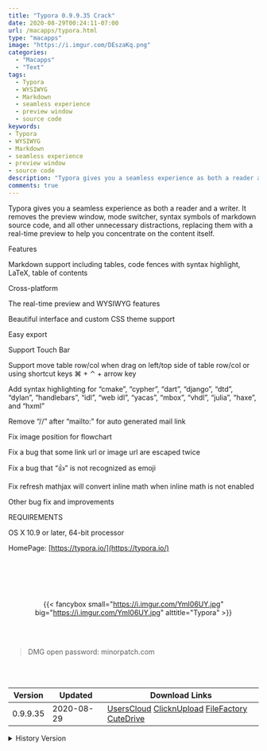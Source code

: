 ```yaml
---
title: "Typora 0.9.9.35 Crack"
date: 2020-08-29T00:24:11-07:00
url: /macapps/typora.html
type: "macapps"
image: "https://i.imgur.com/DEszaKq.png"
categories:
  - "Macapps"
  - "Text"
tags:
  - Typora
  - WYSIWYG
  - Markdown
  - seamless experience
  - preview window
  - source code
keywords:
- Typora
- WYSIWYG
- Markdown
- seamless experience
- preview window
- source code
description: "Typora gives you a seamless experience as both a reader and a writer. It removes the preview window, mode switcher, syntax symbols of markdown source code, and all other unnecessary distractions"
comments: true
---
```


Typora gives you a seamless experience as both a reader and a writer. It removes the preview window, mode switcher, syntax symbols of markdown source code, and all other unnecessary distractions, replacing them with a real-time preview to help you concentrate on the content itself.


Features


Markdown support including tables, code fences with syntax highlight, LaTeX, table of contents

Cross-platform

The real-time preview and WYSIWYG features

Beautiful interface and custom CSS theme support

Easy export



Support Touch Bar

Support move table row/col when drag on left/top side of table row/col or using shortcut keys ⌘ + ⌃ + arrow key

Add syntax highlighting for “cmake”, “cypher”, “dart”, “django”, “dtd”, “dylan”, “handlebars”, “idl”, “web idl”, “yacas”, “mbox”,
“vhdl”, “julia”, “haxe”, and “hxml”

Remove “//” after “mailto:” for auto generated mail link

Fix image position for flowchart

Fix a bug that some link url or image url are escaped twice

Fix a bug that “:+1:” is not recognized as emoji

Fix refresh mathjax will convert inline math when inline math is not enabled

Other bug fix and improvements

REQUIREMENTS

OS X 10.9 or later, 64-bit processor

HomePage: [https://typora.io/](https://typora.io/)

<br/>
<br/>
<script async src="https://pagead2.googlesyndication.com/pagead/js/adsbygoogle.js"></script>
<ins class="adsbygoogle"
     style="display:block; text-align:center;"
     data-ad-layout="in-article"
     data-ad-format="fluid"
     data-ad-client="ca-pub-8746275014476192"
     data-ad-slot="5144997159"></ins>
<script>
     (adsbygoogle = window.adsbygoogle || []).push({});
</script>
<br/>
<br/>


<center>

{{< fancybox small="https://i.imgur.com/YmI06UY.jpg" big="https://i.imgur.com/YmI06UY.jpg" alttitle="Typora" >}}

</center>

<br/>
<br/>


> DMG open password: minorpatch.com

<br/>

<br/>
<div id="history_version" class="history_version">

| Version | Updated | Download Links |
| ---- | ---- | ---- |
| 0.9.9.35 | 2020-08-29 | [UsersCloud](https://ouo.io/3oMqLk)   [ClicknUpload](https://ouo.io/0nLysm)   [FileFactory](https://ouo.io/RohUTf)   [CuteDrive](https://ouo.io/Kw4avG) |
<details>
<summary>History Version</summary>

| Version | Updated | Download Links |
| ---- | ---- | ---- |
| 0.9.9.34.2 | 2020-07-26 | [UsersCloud](https://ouo.io/IciHYO)   [ClicknUpload](https://ouo.io/b13Tlj)   [FileFactory](https://ouo.io/gaCUK8)   [CuteDrive](https://ouo.io/l9ccoF) |
| 0.9.9.34.1 | 2020-07-14 | [UsersCloud](https://ouo.io/B4TPphb)   [ClicknUpload](https://ouo.io/ZgjnKf)   [FileFactory](https://ouo.io/YDxTMKg)   [CuteDrive](https://ouo.io/XB04aH) |
| 0.9.9.33 | 2020-05-24 | [UsersCloud](https://ouo.io/B90DWl)   [ClicknUpload](https://ouo.io/tIlHXG)   [FileFactory](https://ouo.io/95GUpW)   [CuteDrive](https://ouo.io/vG4ROd) |
</details>

</div>
